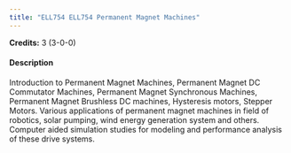 ```yaml
---
title: "ELL754 ELL754 Permanent Magnet Machines"
---
```

**Credits:** 3 (3-0-0)

#### Description
Introduction to Permanent Magnet Machines, Permanent Magnet DC Commutator Machines, Permanent Magnet Synchronous Machines, Permanent Magnet Brushless DC machines, Hysteresis motors, Stepper Motors. Various applications of permanent magnet machines in field of robotics, solar pumping, wind energy generation system and others. Computer aided simulation studies for modeling and performance analysis of these drive systems.